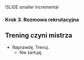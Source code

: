 !SLIDE smaller incremental

### Krok 3. Rozmowa rekrutacyjna  ###
## Trening czyni mistrza ##

- Naprawdę. Trenuj.
    * Nie żartuję.
